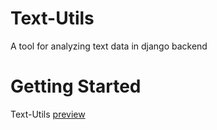 # Text-Utils
A tool  for analyzing text data in django backend
# Getting Started

Text-Utils <a href="https://tjiten123.github.io/Text-Utils/">preview</a> 
